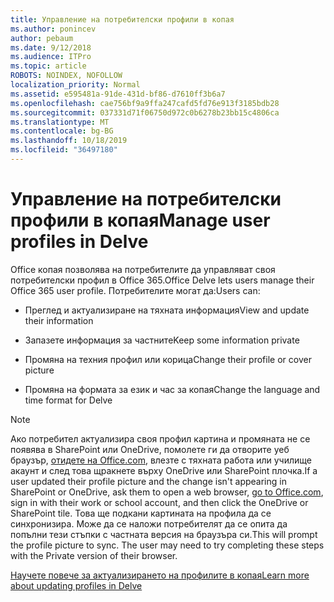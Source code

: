 ```yaml
---
title: Управление на потребителски профили в копая
ms.author: ponincev
author: pebaum
ms.date: 9/12/2018
ms.audience: ITPro
ms.topic: article
ROBOTS: NOINDEX, NOFOLLOW
localization_priority: Normal
ms.assetid: e595481a-91de-431d-bf86-d7610ff3b6a7
ms.openlocfilehash: cae756bf9a9ffa247cafd5fd76e913f3185bdb28
ms.sourcegitcommit: 037331d71f06750d972c0b6278b23bb15c4806ca
ms.translationtype: MT
ms.contentlocale: bg-BG
ms.lasthandoff: 10/18/2019
ms.locfileid: "36497180"
---
```

# <a name="manage-user-profiles-in-delve"></a><span data-ttu-id="8ec28-102">Управление на потребителски профили в копая</span><span class="sxs-lookup"><span data-stu-id="8ec28-102">Manage user profiles in Delve</span></span>

<span data-ttu-id="8ec28-103">Office копая позволява на потребителите да управляват своя потребителски профил в Office 365.</span><span class="sxs-lookup"><span data-stu-id="8ec28-103">Office Delve lets users manage their Office 365 user profile.</span></span> <span data-ttu-id="8ec28-104">Потребителите могат да:</span><span class="sxs-lookup"><span data-stu-id="8ec28-104">Users can:</span></span>
  
- <span data-ttu-id="8ec28-105">Преглед и актуализиране на тяхната информация</span><span class="sxs-lookup"><span data-stu-id="8ec28-105">View and update their information</span></span>
    
- <span data-ttu-id="8ec28-106">Запазете информация за частните</span><span class="sxs-lookup"><span data-stu-id="8ec28-106">Keep some information private</span></span>
    
- <span data-ttu-id="8ec28-107">Промяна на техния профил или корица</span><span class="sxs-lookup"><span data-stu-id="8ec28-107">Change their profile or cover picture</span></span>
    
- <span data-ttu-id="8ec28-108">Промяна на формата за език и час за копая</span><span class="sxs-lookup"><span data-stu-id="8ec28-108">Change the language and time format for Delve</span></span>
    
> [!NOTE]
> <span data-ttu-id="8ec28-109">Ако потребител актуализира своя профил картина и промяната не се появява в SharePoint или OneDrive, помолете ги да отворите уеб браузър, [отидете на Office.com](https://www.office.com), влезте с тяхната работа или училище акаунт и след това щракнете върху OneDrive или SharePoint плочка.</span><span class="sxs-lookup"><span data-stu-id="8ec28-109">If a user updated their profile picture and the change isn't appearing in SharePoint or OneDrive, ask them to open a web browser, [go to Office.com](https://www.office.com), sign in with their work or school account, and then click the OneDrive or SharePoint tile.</span></span> <span data-ttu-id="8ec28-110">Това ще подкани картината на профила да се синхронизира. Може да се наложи потребителят да се опита да попълни тези стъпки с частната версия на браузъра си.</span><span class="sxs-lookup"><span data-stu-id="8ec28-110">This will prompt the profile picture to sync. The user may need to try completing these steps with the Private version of their browser.</span></span> 
  
[<span data-ttu-id="8ec28-111">Научете повече за актуализирането на профилите в копая</span><span class="sxs-lookup"><span data-stu-id="8ec28-111">Learn more about updating profiles in Delve</span></span>](https://go.microsoft.com/fwlink/?linkid=735070)
  


